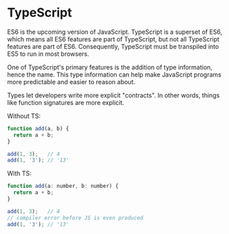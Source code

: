 # TypeScript

ES6 is the upcoming version of JavaScript.  TypeScript is a superset of ES6,
which means all ES6 features are part of TypeScript, but not all TypeScript
features are part of ES6.  Consequently, TypeScript must be transpiled into ES5
to run in most browsers.

One of TypeScript's primary features is the addition of type information, hence
the name.  This type information can help make JavaScript programs more
predictable and easier to reason about. 

Types let developers write more explicit "contracts". In other words, things 
like function signatures are more explicit. 

Without TS:

```js
function add(a, b) {
  return a + b;
}

add(1, 3);   // 4
add(1, '3'); // '13'
```

With TS:

```js
function add(a: number, b: number) {
  return a + b;
}

add(1, 3);   // 4
// compiler error before JS is even produced
add(1, '3'); // '13'

```
